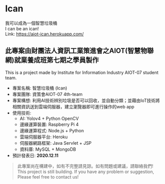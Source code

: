 ﻿# Ican
我可以成為一個智慧垃圾桶  
I can be an ican!  
Link: https://aiot-ican.herokuapp.com/  

## 此專案由財團法人資訊工業策進會之AIOT(智慧物聯網)就業養成班第七期之學員製作
This is a project made by Institute for Information Industry AIOT-07 student team.  
- 專案名稱: 智慧垃圾桶 (Ican)  
- 專案團隊: 資策會AIOT-07 4th-team  
- 專案構想: 利用AI技術辨別垃圾是否可以回收，並自動分類；並藉由IoT技術將相關資訊送到雲端伺服器，建立瀏覽器即可進行操作的web app  
- 使用技術:  
  - AI: Yolov4 + Python OpenCV  
  - 邊緣運算裝置: Raspberry Pi 4  
  - 邊緣運算程式: Node.js + Python  
  - 雲端伺服器平台: Heroku  
  - 伺服器網路框架: Java Servlet + JSP  
  - 資料庫: MySQL + MongoDB
- 預計發表日: **2020.12.11**

> 此專案尚在構建中，如有不完整請見諒。如有問題或建議，請聯絡我們!  
> This project is still building. If you have any problem or suggestion, Please feel free to contact us!  
